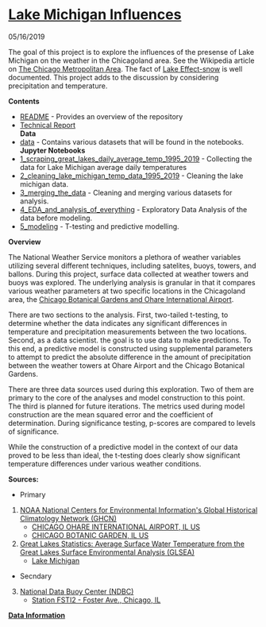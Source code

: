 # [Lake Michigan Influences](https://github.com/BlakeWallace/Lake_Michigan_Influences)
05/16/2019

The goal of this project is to explore the influences of the presense of Lake Michigan on the weather in the Chicagoland area. See the Wikipedia article on [The Chicago Metropolitan Area](https://en.wikipedia.org/wiki/Chicago_metropolitan_area).  The fact of [Lake Effect-snow](https://en.wikipedia.org/wiki/Lake-effect_snow) is well documented.  This project adds to the discussion by considering precipitation and temperature.  

**Contents**

  - [README](https://github.com/BlakeWallace/Lake_Michigan_Influences#lake-michigan-influences) - Provides an overview of the repository  
  - [Technical Report](https://github.com/BlakeWallace/Lake_Michigan_Influences/blob/master/Technical_Report/Technical%20Report/Technical%20Report.pdf)  
 **Data**
  - [data](https://github.com/BlakeWallace/Lake_Michigan_Influences/tree/master/data) - Contains various datasets that will be found in the notebooks.  
 **Jupyter Notebooks**
  - [1_scraping_great_lakes_daily_average_temp_1995_2019](https://render.githubusercontent.com/view/ipynb?commit=7659dcac22b66767ebc65f487be42f653121e4cc&enc_url=68747470733a2f2f7261772e67697468756275736572636f6e74656e742e636f6d2f426c616b6557616c6c6163652f4c616b655f4d6963686967616e5f496e666c75656e6365732f373635396463616332326236363736376562633635663438376265343266363533313231653463632f315f7363726170696e675f67726561745f6c616b65735f6461696c795f617665726167655f74656d705f313939355f323031392e6970796e62&nwo=BlakeWallace%2FLake_Michigan_Influences&path=1_scraping_great_lakes_daily_average_temp_1995_2019.ipynb&repository_id=183659877&repository_type=Repository#In-this-notebook-we-work-through-the-code-needed-to-scrape-the-Average-Daily-Water-temperatures-for-the-great-lakes-from-the-National-Weather-Service's-website) - Collecting the data for Lake Michigan average daily temperatures  
  - [2_cleaning_lake_michigan_temp_data_1995_2019](https://render.githubusercontent.com/view/ipynb?commit=7659dcac22b66767ebc65f487be42f653121e4cc&enc_url=68747470733a2f2f7261772e67697468756275736572636f6e74656e742e636f6d2f426c616b6557616c6c6163652f4c616b655f4d6963686967616e5f496e666c75656e6365732f373635396463616332326236363736376562633635663438376265343266363533313231653463632f325f636c65616e696e675f6c616b655f6d6963686967616e5f74656d705f646174615f313939355f323031392e6970796e62&nwo=BlakeWallace%2FLake_Michigan_Influences&path=2_cleaning_lake_michigan_temp_data_1995_2019.ipynb&repository_id=183659877&repository_type=Repository#Cleaning-the-water-temperature-data-for-Lake-Michigan) - Cleaning the lake michigan data.  
  - [3_merging_the_data](https://render.githubusercontent.com/view/ipynb?commit=7659dcac22b66767ebc65f487be42f653121e4cc&enc_url=68747470733a2f2f7261772e67697468756275736572636f6e74656e742e636f6d2f426c616b6557616c6c6163652f4c616b655f4d6963686967616e5f496e666c75656e6365732f373635396463616332326236363736376562633635663438376265343266363533313231653463632f335f6d657267696e675f7468655f646174612e6970796e62&nwo=BlakeWallace%2FLake_Michigan_Influences&path=3_merging_the_data.ipynb&repository_id=183659877&repository_type=Repository#Merging-data) - Cleaning and merging various datasets for analysis.  
  - [4_EDA_and_analysis_of_everything](https://render.githubusercontent.com/view/ipynb?commit=7659dcac22b66767ebc65f487be42f653121e4cc&enc_url=68747470733a2f2f7261772e67697468756275736572636f6e74656e742e636f6d2f426c616b6557616c6c6163652f4c616b655f4d6963686967616e5f496e666c75656e6365732f373635396463616332326236363736376562633635663438376265343266363533313231653463632f345f4544415f616e645f616e616c797369735f6f665f65766572797468696e672e6970796e62&nwo=BlakeWallace%2FLake_Michigan_Influences&path=4_EDA_and_analysis_of_everything.ipynb&repository_id=183659877&repository_type=Repository#Analysis-of-the-data) - Exploratory Data Analysis of the data before modeling.  
  - [5_modeling](https://render.githubusercontent.com/view/ipynb?commit=7659dcac22b66767ebc65f487be42f653121e4cc&enc_url=68747470733a2f2f7261772e67697468756275736572636f6e74656e742e636f6d2f426c616b6557616c6c6163652f4c616b655f4d6963686967616e5f496e666c75656e6365732f373635396463616332326236363736376562633635663438376265343266363533313231653463632f355f6d6f64656c696e672e6970796e62&nwo=BlakeWallace%2FLake_Michigan_Influences&path=5_modeling.ipynb&repository_id=183659877&repository_type=Repository#Modeling-the-Garden-Ohare-Lake-Michigan-data-(1995-2018)) - T-testing and predictive modelling.  
 
**Overview**  
  
The National Weather Service monitors a plethora of weather variables utilizing several different techniques, including satelites, buoys, towers, and ballons.  During this project, surface data collected at weather towers and buoys was explored.  The underlying analysis is granular in that it compares various weather parameters at two specific locations in the Chicagoland area, the [Chicago Botanical Gardens and Ohare International Airport](https://github.com/BlakeWallace/Lake_Michigan_Influences/blob/master/Technical_Report/Technical%20Report/photos/garden_ohare.png).   

There are two sections to the analysis.  First, two-tailed t-testing, to determine whether the data indicates any significant differences in temperature and precipitation measurements between the two locations.  Second, as a data scientist. the goal is to use data to make predictions.  To this end, a predictive model is constructed using supplemental parameters to attempt to predict the absolute difference in the amount of precipitation between the weather towers at Ohare Airport and the Chicago Botanical Gardens.  

There are three data sources used during this exploration.  Two of them are primary to the core of the analyses and model construction to this point.  The third is planned for future iterations.  The metrics used during model construction are the mean squared error and the coefficient of determination.  During significance testing, p-scores are compared to levels of significance.  

While the construction of a predictive model in the context of our data proved to be less than ideal, the t-testing does clearly show significant temperature differences under various weather conditions.

**Sources:** 
 - Primary
1.  [NOAA National Centers for Environmental Information's Global Historical Climatology Network (GHCN)](https://www.ncdc.noaa.gov/cdo-web/search)
     - [CHICAGO OHARE INTERNATIONAL AIRPORT, IL US](https://www.ncdc.noaa.gov/cdo-web/datasets/GHCND/stations/GHCND:USW00094846/detail)
     - [CHICAGO BOTANIC GARDEN, IL US](https://www.ncdc.noaa.gov/cdo-web/datasets/GHCND/stations/GHCND:USC00111497/detail)
2.  [Great Lakes Statistics: Average Surface Water Temperature from the Great Lakes Surface Environmental Analysis (GLSEA)](https://coastwatch.glerl.noaa.gov/statistic/statistic.html)
     - [Lake Michigan](https://en.wikipedia.org/wiki/Lake_Michigan)
 - Secndary
3.  [National Data Buoy Center (NDBC)](https://www.ndbc.noaa.gov/)  
     - [Station FSTI2 - Foster Ave., Chicago, IL](https://www.ndbc.noaa.gov/station_page.php?station=fsti2)

**[Data Information](https://render.githubusercontent.com/view/ipynb?commit=81f218ce41e7bc575aa19aa3d07b72a2a92272fb&enc_url=68747470733a2f2f7261772e67697468756275736572636f6e74656e742e636f6d2f426c616b6557616c6c6163652f4c616b655f4d6963686967616e5f496e666c75656e6365732f383166323138636534316537626335373561613139616133643037623732613261393232373266622f646174612f446174615f44696374696f6e61726965732f446174615f496e666f726d6174696f6e2e6970796e62&nwo=BlakeWallace%2FLake_Michigan_Influences&path=data%2FData_Dictionaries%2FData_Information.ipynb&repository_id=183659877&repository_type=Repository#Data-Information)** 